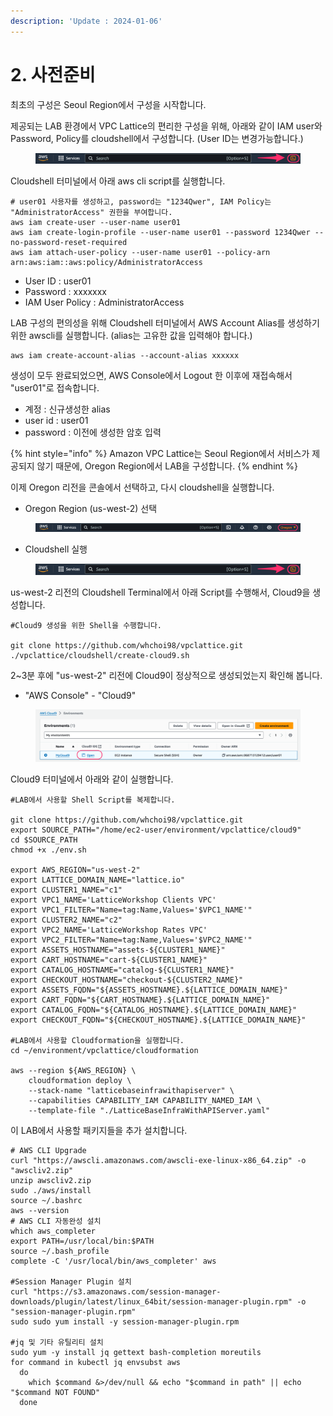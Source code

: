 ```yaml
---
description: 'Update : 2024-01-06'
---
```


# 2. 사전준비

최초의 구성은 Seoul Region에서 구성을 시작합니다.

제공되는 LAB 환경에서 VPC Lattice의 편리한 구성을 위해, 아래와 같이 IAM user와 Password, Policy를 cloudshell에서 구성합니다. (User ID는 변경가능합니다.)

<figure><img src="../.gitbook/assets/image (16).png" alt=""><figcaption></figcaption></figure>

Cloudshell 터미널에서 아래 aws cli script를 실행합니다.

```
# user01 사용자를 생성하고, password는 "1234Qwer", IAM Policy는 "AdministratorAccess" 권한을 부여합니다.
aws iam create-user --user-name user01
aws iam create-login-profile --user-name user01 --password 1234Qwer --no-password-reset-required
aws iam attach-user-policy --user-name user01 --policy-arn arn:aws:iam::aws:policy/AdministratorAccess

```

* User ID : user01
* Password : xxxxxxx
* IAM User Policy : AdministratorAccess

LAB 구성의 편의성을 위해 Cloudshell 터미널에서 AWS Account Alias를 생성하기 위한 awscli를 실행합니다. (alias는 고유한 값을 입력해야 합니다.)

```
aws iam create-account-alias --account-alias xxxxxx
```

생성이 모두 완료되었으면, AWS Console에서 Logout 한 이후에 재접속해서 "user01"로 접속합니다.

* 계정 : 신규생성한 alias
* user id : user01
* password : 이전에 생성한 암호 입력

{% hint style="info" %}
Amazon VPC Lattice는 Seoul Region에서 서비스가 제공되지 않기 때문에, Oregon Region에서 LAB을 구성합니다.
{% endhint %}

이제 Oregon 리전을 콘솔에서 선택하고, 다시 cloudshell을 실행합니다.

* Oregon Region (us-west-2) 선택

<figure><img src="../.gitbook/assets/image (14) (1).png" alt=""><figcaption></figcaption></figure>

* Cloudshell 실행

<figure><img src="../.gitbook/assets/image (17).png" alt=""><figcaption></figcaption></figure>

us-west-2 리전의  Cloudshell Terminal에서 아래 Script를 수행해서, Cloud9을 생성합니다.

```
#Cloud9 생성을 위한 Shell을 수행합니다.

git clone https://github.com/whchoi98/vpclattice.git
./vpclattice/cloudshell/create-cloud9.sh

```

2\~3분 후에 "us-west-2" 리전에 Cloud9이 정상적으로 생성되었는지 확인해 봅니다.

* "AWS Console" - "Cloud9"&#x20;

<figure><img src="../.gitbook/assets/image (13) (1).png" alt=""><figcaption></figcaption></figure>

Cloud9 터미널에서 아래와 같이 실행합니다.

```
#LAB에서 사용할 Shell Script를 복제합니다.

git clone https://github.com/whchoi98/vpclattice.git
export SOURCE_PATH="/home/ec2-user/environment/vpclattice/cloud9"
cd $SOURCE_PATH
chmod +x ./env.sh

export AWS_REGION="us-west-2"
export LATTICE_DOMAIN_NAME="lattice.io"
export CLUSTER1_NAME="c1"
export VPC1_NAME='LatticeWorkshop Clients VPC'
export VPC1_FILTER="Name=tag:Name,Values='$VPC1_NAME'"
export CLUSTER2_NAME="c2"
export VPC2_NAME='LatticeWorkshop Rates VPC'
export VPC2_FILTER="Name=tag:Name,Values='$VPC2_NAME'"
export ASSETS_HOSTNAME="assets-${CLUSTER1_NAME}"
export CART_HOSTNAME="cart-${CLUSTER1_NAME}"
export CATALOG_HOSTNAME="catalog-${CLUSTER1_NAME}"
export CHECKOUT_HOSTNAME="checkout-${CLUSTER2_NAME}"
export ASSETS_FQDN="${ASSETS_HOSTNAME}.${LATTICE_DOMAIN_NAME}"
export CART_FQDN="${CART_HOSTNAME}.${LATTICE_DOMAIN_NAME}"
export CATALOG_FQDN="${CATALOG_HOSTNAME}.${LATTICE_DOMAIN_NAME}"
export CHECKOUT_FQDN="${CHECKOUT_HOSTNAME}.${LATTICE_DOMAIN_NAME}"

#LAB에서 사용할 Cloudformation을 실행합니다.
cd ~/environment/vpclattice/cloudformation

aws --region ${AWS_REGION} \
    cloudformation deploy \
    --stack-name "latticebaseinfrawithapiserver" \
    --capabilities CAPABILITY_IAM CAPABILITY_NAMED_IAM \
    --template-file "./LatticeBaseInfraWithAPIServer.yaml"

```



이 LAB에서 사용할 패키지들을 추가 설치합니다.

```
# AWS CLI Upgrade
curl "https://awscli.amazonaws.com/awscli-exe-linux-x86_64.zip" -o "awscliv2.zip"
unzip awscliv2.zip
sudo ./aws/install
source ~/.bashrc
aws --version
# AWS CLI 자동완성 설치 
which aws_completer
export PATH=/usr/local/bin:$PATH
source ~/.bash_profile
complete -C '/usr/local/bin/aws_completer' aws

#Session Manager Plugin 설치
curl "https://s3.amazonaws.com/session-manager-downloads/plugin/latest/linux_64bit/session-manager-plugin.rpm" -o "session-manager-plugin.rpm"
sudo sudo yum install -y session-manager-plugin.rpm

#jq 및 기타 유틸리티 설치
sudo yum -y install jq gettext bash-completion moreutils
for command in kubectl jq envsubst aws
  do
    which $command &>/dev/null && echo "$command in path" || echo "$command NOT FOUND"
  done
 
 
```
